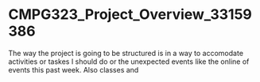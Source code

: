 # CMPG323_Project_Overview_33159386

The way the project is going to be structured is in a way to accomodate activities or taskes I should do or the unexpected events like the online of events this past week. Also classes and
